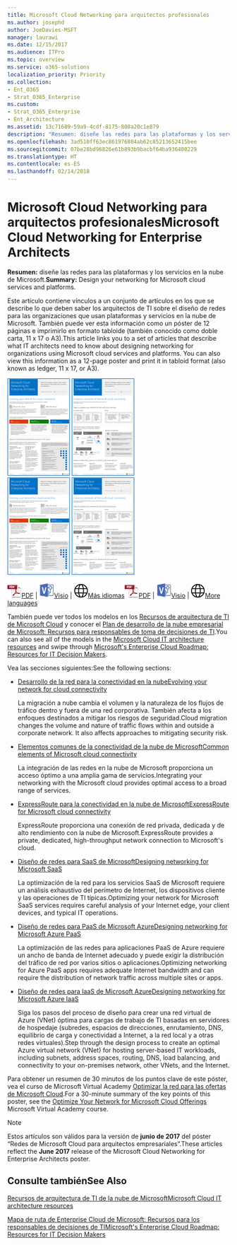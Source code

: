 ```yaml
---
title: Microsoft Cloud Networking para arquitectos profesionales
ms.author: josephd
author: JoeDavies-MSFT
manager: laurawi
ms.date: 12/15/2017
ms.audience: ITPro
ms.topic: overview
ms.service: o365-solutions
localization_priority: Priority
ms.collection:
- Ent_O365
- Strat_O365_Enterprise
ms.custom:
- Strat_O365_Enterprise
- Ent_Architecture
ms.assetid: 13c71689-59a9-4cdf-8175-808a20c1e879
description: "Resumen: diseñe las redes para las plataformas y los servicios en la nube de Microsoft."
ms.openlocfilehash: 3ad510ff63ec861976804ab62c85213652415bee
ms.sourcegitcommit: 07be28bd96826e61b893b9bacbf64ba936400229
ms.translationtype: HT
ms.contentlocale: es-ES
ms.lasthandoff: 02/14/2018
---
```

# <a name="microsoft-cloud-networking-for-enterprise-architects"></a><span data-ttu-id="b4dc6-103">Microsoft Cloud Networking para arquitectos profesionales</span><span class="sxs-lookup"><span data-stu-id="b4dc6-103">Microsoft Cloud Networking for Enterprise Architects</span></span>

 <span data-ttu-id="b4dc6-104">**Resumen:** diseñe las redes para las plataformas y los servicios en la nube de Microsoft.</span><span class="sxs-lookup"><span data-stu-id="b4dc6-104">**Summary:** Design your networking for Microsoft cloud services and platforms.</span></span>
  
<span data-ttu-id="b4dc6-p101">Este artículo contiene vínculos a un conjunto de artículos en los que se describe lo que deben saber los arquitectos de TI sobre el diseño de redes para las organizaciones que usan plataformas y servicios en la nube de Microsoft. También puede ver esta información como un póster de 12 páginas e imprimirlo en formato tabloide (también conocido como doble carta, 11 x 17 o A3).</span><span class="sxs-lookup"><span data-stu-id="b4dc6-p101">This article links you to a set of articles that describe what IT architects need to know about designing networking for organizations using Microsoft cloud services and platforms. You can also view this information as a 12-page poster and print it in tabloid format (also known as ledger, 11 x 17, or A3).</span></span>
  
<span data-ttu-id="b4dc6-107">[![Imagen en miniatura del modelo de redes de Microsoft Cloud](images/95e8ab6a-b4d0-4836-acc1-b0b77ebf46e6.png)  
](https://go.microsoft.com/fwlink/p/?linkid=842073)</span><span class="sxs-lookup"><span data-stu-id="b4dc6-107">[![Thumb image for Microsoft cloud networking model](images/95e8ab6a-b4d0-4836-acc1-b0b77ebf46e6.png)  
](https://go.microsoft.com/fwlink/p/?linkid=842073)</span></span>
  
<span data-ttu-id="b4dc6-108">![Archivo PDF](images/ITPro_Other_PDFicon.png)[PDF](https://go.microsoft.com/fwlink/p/?linkid=842073) | ![Archivo de Visio](images/ITPro_Other_VisioIcon.jpg)[Visio](https://go.microsoft.com/fwlink/p/?linkid=842074) | ![Ver una página con versiones en otros idiomas](images/e16c992d-b0f8-48ae-bf44-db7a9fcaab9e.png)[Más idiomas](https://www.microsoft.com/download/details.aspx?id=54425)</span><span class="sxs-lookup"><span data-stu-id="b4dc6-108">![PDF file](images/ITPro_Other_PDFicon.png)[PDF](https://go.microsoft.com/fwlink/p/?linkid=842073) | ![Visio file](images/ITPro_Other_VisioIcon.jpg)[Visio](https://go.microsoft.com/fwlink/p/?linkid=842074) | ![See a page with versions in additional languages](images/e16c992d-b0f8-48ae-bf44-db7a9fcaab9e.png)[More languages](https://www.microsoft.com/download/details.aspx?id=54425)</span></span>
  
<span data-ttu-id="b4dc6-109">También puede ver todos los modelos en los [Recursos de arquitectura de TI de Microsoft Cloud](microsoft-cloud-it-architecture-resources.md) y conocer el [Plan de desarrollo de la nube empresarial de Microsoft: Recursos para responsables de toma de decisiones de TI](https://aka.ms/cloudarchitecture).</span><span class="sxs-lookup"><span data-stu-id="b4dc6-109">You can also see all of the models in the [Microsoft Cloud IT architecture resources](microsoft-cloud-it-architecture-resources.md) and swipe through [Microsoft's Enterprise Cloud Roadmap: Resources for IT Decision Makers](https://aka.ms/cloudarchitecture).</span></span>
  
<span data-ttu-id="b4dc6-110">Vea las secciones siguientes:</span><span class="sxs-lookup"><span data-stu-id="b4dc6-110">See the following sections:</span></span>
  
- [<span data-ttu-id="b4dc6-111">Desarrollo de la red para la conectividad en la nube</span><span class="sxs-lookup"><span data-stu-id="b4dc6-111">Evolving your network for cloud connectivity</span></span>](evolving-your-network-for-cloud-connectivity.md)
    
    <span data-ttu-id="b4dc6-p102">La migración a nube cambia el volumen y la naturaleza de los flujos de tráfico dentro y fuera de una red corporativa. También afecta a los enfoques destinados a mitigar los riesgos de seguridad.</span><span class="sxs-lookup"><span data-stu-id="b4dc6-p102">Cloud migration changes the volume and nature of traffic flows within and outside a corporate network. It also affects approaches to mitigating security risk.</span></span>
    
- [<span data-ttu-id="b4dc6-114">Elementos comunes de la conectividad de la nube de Microsoft</span><span class="sxs-lookup"><span data-stu-id="b4dc6-114">Common elements of Microsoft cloud connectivity</span></span>](common-elements-of-microsoft-cloud-connectivity.md)
    
    <span data-ttu-id="b4dc6-115">La integración de las redes en la nube de Microsoft proporciona un acceso óptimo a una amplia gama de servicios.</span><span class="sxs-lookup"><span data-stu-id="b4dc6-115">Integrating your networking with the Microsoft cloud provides optimal access to a broad range of services.</span></span>
    
- [<span data-ttu-id="b4dc6-116">ExpressRoute para la conectividad en la nube de Microsoft</span><span class="sxs-lookup"><span data-stu-id="b4dc6-116">ExpressRoute for Microsoft cloud connectivity</span></span>](expressroute-for-microsoft-cloud-connectivity.md)
    
    <span data-ttu-id="b4dc6-117">ExpressRoute proporciona una conexión de red privada, dedicada y de alto rendimiento con la nube de Microsoft.</span><span class="sxs-lookup"><span data-stu-id="b4dc6-117">ExpressRoute provides a private, dedicated, high-throughput network connection to Microsoft's cloud.</span></span>
    
- [<span data-ttu-id="b4dc6-118">Diseño de redes para SaaS de Microsoft</span><span class="sxs-lookup"><span data-stu-id="b4dc6-118">Designing networking for Microsoft SaaS</span></span>](designing-networking-for-microsoft-saas.md)
    
    <span data-ttu-id="b4dc6-119">La optimización de la red para los servicios SaaS de Microsoft requiere un análisis exhaustivo del perímetro de Internet, los dispositivos cliente y las operaciones de TI típicas.</span><span class="sxs-lookup"><span data-stu-id="b4dc6-119">Optimizing your network for Microsoft SaaS services requires careful analysis of your Internet edge, your client devices, and typical IT operations.</span></span>
    
- [<span data-ttu-id="b4dc6-120">Diseño de redes para PaaS de Microsoft Azure</span><span class="sxs-lookup"><span data-stu-id="b4dc6-120">Designing networking for Microsoft Azure PaaS</span></span>](designing-networking-for-microsoft-azure-paas.md)
    
    <span data-ttu-id="b4dc6-121">La optimización de las redes para aplicaciones PaaS de Azure requiere un ancho de banda de Internet adecuado y puede exigir la distribución del tráfico de red por varios sitios o aplicaciones.</span><span class="sxs-lookup"><span data-stu-id="b4dc6-121">Optimizing networking for Azure PaaS apps requires adequate Internet bandwidth and can require the distribution of network traffic across multiple sites or apps.</span></span>
    
- [<span data-ttu-id="b4dc6-122">Diseño de redes para IaaS de Microsoft Azure</span><span class="sxs-lookup"><span data-stu-id="b4dc6-122">Designing networking for Microsoft Azure IaaS</span></span>](designing-networking-for-microsoft-azure-iaas.md)
    
    <span data-ttu-id="b4dc6-123">Siga los pasos del proceso de diseño para crear una red virtual de Azure (VNet) óptima para cargas de trabajo de TI basadas en servidores de hospedaje (subredes, espacios de direcciones, enrutamiento, DNS, equilibrio de carga y conectividad a Internet, a la red local y a otras redes virtuales).</span><span class="sxs-lookup"><span data-stu-id="b4dc6-123">Step through the design process to create an optimal Azure virtual network (VNet) for hosting server-based IT workloads, including subnets, address spaces, routing, DNS, load balancing, and connectivity to your on-premises network, other VNets, and the Internet.</span></span>
    
<span data-ttu-id="b4dc6-124">Para obtener un resumen de 30 minutos de los puntos clave de este póster, vea el curso de Microsoft Virtual Academy [Optimizar la red para las ofertas de Microsoft Cloud](https://mva.microsoft.com/es-ES/training-courses/optimize-your-network-for-microsoft-cloud-offerings-17743).</span><span class="sxs-lookup"><span data-stu-id="b4dc6-124">For a 30-minute summary of the key points of this poster, see the [Optimize Your Network for Microsoft Cloud Offerings](https://mva.microsoft.com/es-ES/training-courses/optimize-your-network-for-microsoft-cloud-offerings-17743) Microsoft Virtual Academy course.</span></span>
  
> [!NOTE]
> <span data-ttu-id="b4dc6-125">Estos artículos son válidos para la versión de **junio de 2017** del póster “Redes de Microsoft Cloud para arquitectos empresariales”.</span><span class="sxs-lookup"><span data-stu-id="b4dc6-125">These articles reflect the **June 2017** release of the Microsoft Cloud Networking for Enterprise Architects poster.</span></span>
  
## <a name="see-also"></a><span data-ttu-id="b4dc6-126">Consulte también</span><span class="sxs-lookup"><span data-stu-id="b4dc6-126">See Also</span></span>

[<span data-ttu-id="b4dc6-127">Recursos de arquitectura de TI de la nube de Microsoft</span><span class="sxs-lookup"><span data-stu-id="b4dc6-127">Microsoft Cloud IT architecture resources</span></span>](microsoft-cloud-it-architecture-resources.md)

[<span data-ttu-id="b4dc6-128">Mapa de ruta de Enterprise Cloud de Microsoft: Recursos para los responsables de decisiones de TI</span><span class="sxs-lookup"><span data-stu-id="b4dc6-128">Microsoft's Enterprise Cloud Roadmap: Resources for IT Decision Makers</span></span>](https://sway.com/FJ2xsyWtkJc2taRD)



